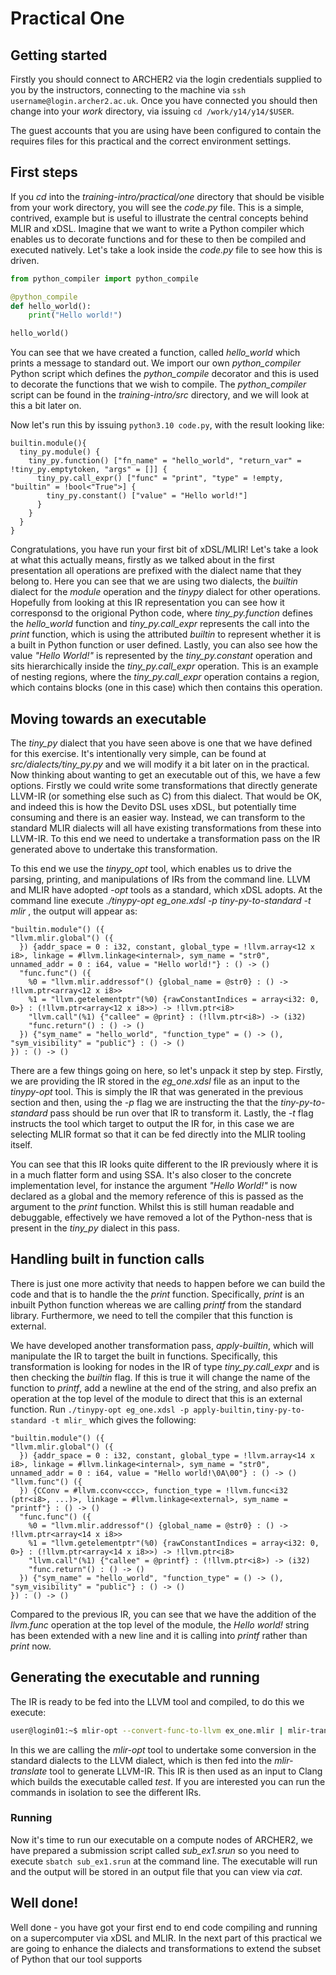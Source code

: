 # Practical One

## Getting started

Firstly you should connect to ARCHER2 via the login credentials supplied to you by the instructors, connecting to the machine via `ssh username@login.archer2.ac.uk`. Once you have connected you should then change into your _work_ directory, via issuing `cd /work/y14/y14/$USER`.

The guest accounts that you are using have been configured to contain the requires files for this practical and the correct environment settings.

## First steps

If you _cd_ into the _training-intro/practical/one_ directory that should be visible from your work directory, you will see the _code.py_ file. This is a simple, contrived, example but is useful to illustrate the central concepts behind MLIR and xDSL. Imagine that we want to write a Python compiler which enables us to decorate functions and for these to then be compiled and executed natively. Let's take a look inside the _code.py_ file to see how this is driven.

```python
from python_compiler import python_compile   

@python_compile
def hello_world():
    print("Hello world!")

hello_world()
```

You can see that we have created a function, called _hello_world_ which prints a message to standard out. We import our own _python_compiler_ Python script which defines the _python_compile_ decorator and this is used to decorate the functions that we wish to compile. The _python_compiler_ script can be found in the _training-intro/src_ directory, and we will look at this a bit later on.

Now let's run this by issuing `python3.10 code.py`, with the result looking like:

```
builtin.module(){
  tiny_py.module() {
    tiny_py.function() ["fn_name" = "hello_world", "return_var" = !tiny_py.emptytoken, "args" = []] {
      tiny_py.call_expr() ["func" = "print", "type" = !empty, "builtin" = !bool<"True">] {
        tiny_py.constant() ["value" = "Hello world!"]
      }
    }
  }
}
```

Congratulations, you have run your first bit of xDSL/MLIR! Let's take a look at what this actually means, firstly as we talked about in the first presentation all operations are prefixed with the dialect name that they belong to. Here you can see that we are using two dialects, the _builtin_ dialect for the _module_ operation and the _tinypy_ dialect for other operations. Hopefully from looking at this IR representation you can see how it corresponsd to the origional Python code, where _tiny_py.function_ defines the _hello_world_ function and _tiny_py.call_expr_ represents the call into the _print_ function, which is using the attributed _builtin_ to represent whether it is a built in Python function or user defined. Lastly, you can also see how the value _"Hello World!"_ is represented by the _tiny_py.constant_ operation and sits hierarchically inside the _tiny_py.call_expr_ operation. This is an example of nesting regions, where the _tiny_py.call_expr_ operation contains a region, which contains blocks (one in this case) which then contains this operation.

## Moving towards an executable

The _tiny_py_ dialect that you have seen above is one that we have defined for this exercise. It's intentionally very simple, can be found at _src/dialects/tiny_py.py_ and we will modify it a bit later on in the practical. Now thinking about wanting to get an executable out of this, we have a few options. Firstly we could write some transformations that directly generate LLVM-IR (or something else such as C) from this dialect. That would be OK, and indeed this is how the Devito DSL uses xDSL, but potentially time consuming and there is an easier way. Instead, we can transform to the standard MLIR dialects will all have existing transformations from these into LLVM-IR. To this end we need to undertake a transformation pass on the IR generated above to undertake this transformation. 

To this end we use the _tinypy_opt_ tool, which enables us to drive the parsing, printing, and manipulations of IRs from the command line. LLVM and MLIR have adopted _-opt_ tools as a standard, which xDSL adopts. At the command line execute _./tinypy-opt eg_one.xdsl -p tiny-py-to-standard -t mlir_ , the output will appear as:

```
"builtin.module"() ({
"llvm.mlir.global"() ({
  }) {addr_space = 0 : i32, constant, global_type = !llvm.array<12 x i8>, linkage = #llvm.linkage<internal>, sym_name = "str0", unnamed_addr = 0 : i64, value = "Hello world!"} : () -> ()
  "func.func"() ({    
    %0 = "llvm.mlir.addressof"() {global_name = @str0} : () -> !llvm.ptr<array<12 x i8>>
    %1 = "llvm.getelementptr"(%0) {rawConstantIndices = array<i32: 0, 0>} : (!llvm.ptr<array<12 x i8>>) -> !llvm.ptr<i8>
    "llvm.call"(%1) {"callee" = @print} : (!llvm.ptr<i8>) -> (i32)
    "func.return"() : () -> ()
  }) {"sym_name" = "hello_world", "function_type" = () -> (), "sym_visibility" = "public"} : () -> ()
}) : () -> ()
```

There are a few things going on here, so let's unpack it step by step. Firstly, we are providing the IR stored in the _eg_one.xdsl_ file as an input to the _tinypy-opt_ tool. This is simply the IR that was generated in the previous section and then, using the _-p_ flag we are instructing the that the _tiny-py-to-standard_ pass should be run over that IR to transform it. Lastly, the _-t_ flag instructs the tool which target to output the IR for, in this case we are selecting MLIR format so that it can be fed directly into the MLIR tooling itself.

You can see that this IR looks quite different to the IR previously where it is in a much flatter form and using SSA. It's also closer to the concrete implementation level, for instance the argument _"Hello World!"_ is now declared as a global and the memory reference of this is passed as the argument to the _print_ function. Whilst this is still human readable and debuggable, effectively we have removed a lot of the Python-ness that is present in the _tiny_py_ dialect in this pass.

## Handling built in function calls

There is just one more activity that needs to happen before we can build the code and that is to handle the the _print_ function. Specifically, _print_ is an inbuilt Python function whereas we are calling _printf_ from the standard library. Furthermore, we need to tell the compiler that this function is external.

We have developed another transformation pass, _apply-builtin_, which will manipulate the IR to target the built in functions. Specifically, this transformation is looking for nodes in the IR of type _tiny_py.call_expr_ and is then checking the _builtin_ flag. If this is true it will change the name of the function to _printf_, add a newline at the end of the string, and also prefix an operation at the top level of the module to direct that this is an external function. Run `./tinypy-opt eg_one.xdsl -p apply-builtin,tiny-py-to-standard -t mlir_` which gives the following:

```
"builtin.module"() ({
"llvm.mlir.global"() ({
  }) {addr_space = 0 : i32, constant, global_type = !llvm.array<14 x i8>, linkage = #llvm.linkage<internal>, sym_name = "str0", unnamed_addr = 0 : i64, value = "Hello world!\0A\00"} : () -> ()
"llvm.func"() ({
  }) {CConv = #llvm.cconv<ccc>, function_type = !llvm.func<i32 (ptr<i8>, ...)>, linkage = #llvm.linkage<external>, sym_name = "printf"} : () -> ()
  "func.func"() ({    
    %0 = "llvm.mlir.addressof"() {global_name = @str0} : () -> !llvm.ptr<array<14 x i8>>
    %1 = "llvm.getelementptr"(%0) {rawConstantIndices = array<i32: 0, 0>} : (!llvm.ptr<array<14 x i8>>) -> !llvm.ptr<i8>
    "llvm.call"(%1) {"callee" = @printf} : (!llvm.ptr<i8>) -> (i32)
    "func.return"() : () -> ()
  }) {"sym_name" = "hello_world", "function_type" = () -> (), "sym_visibility" = "public"} : () -> ()
}) : () -> ()
```

Compared to the previous IR, you can see that we have the addition of the _llvm.func_ operation at the top level of the module, the _Hello world!_ string has been extended with a new line and it is calling into _printf_ rather than _print_ now.

## Generating the executable and running

The IR is ready to be fed into the LLVM tool and compiled, to do this we execute:

```bash
user@login01:~$ mlir-opt --convert-func-to-llvm ex_one.mlir | mlir-translate -mlir-to-llvmir | clang -x ir -o test -
```

In this we are calling the _mlir-opt_ tool to undertake some conversion in the standard dialects to the LLVM dialect, which is then fed into the _mlir-translate_ tool to generate LLVM-IR. This IR is then used as an input to Clang which builds the executable called _test_. If you are interested you can run the commands in isolation to see the different IRs.

### Running

Now it's time to run our executable on a compute nodes of ARCHER2, we have prepared a submission script called _sub_ex1.srun_ so you need to execute `sbatch sub_ex1.srun` at the command line. The executable will run and the output will be stored in an output file that you can view via _cat_.

## Well done!

Well done - you have got your first end to end code compiling and running on a supercomputer via xDSL and MLIR. In the next part of this practical we are going to enhance the dialects and transformations to extend the subset of Python that our tool supports
